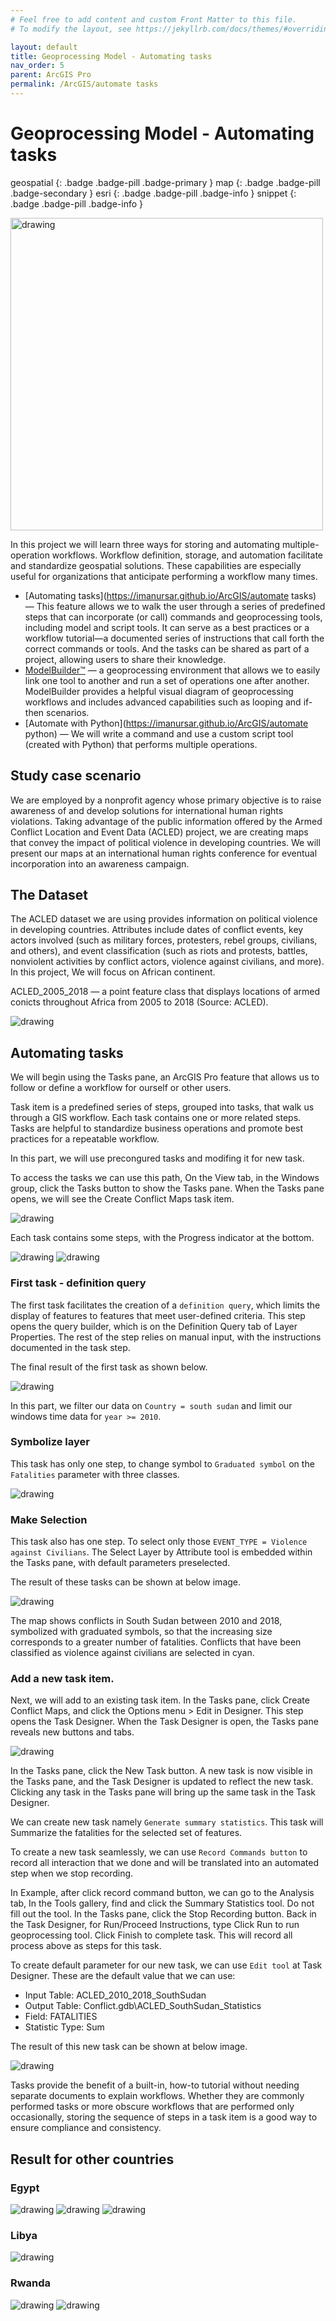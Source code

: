 ```yaml
---
# Feel free to add content and custom Front Matter to this file.
# To modify the layout, see https://jekyllrb.com/docs/themes/#overriding-theme-defaults

layout: default
title: Geoprocessing Model - Automating tasks
nav_order: 5
parent: ArcGIS Pro
permalink: /ArcGIS/automate tasks
---
```


# Geoprocessing Model - Automating tasks
geospatial
{: .badge .badge-pill .badge-primary }
map
{: .badge .badge-pill .badge-secondary }
esri
{: .badge .badge-pill .badge-info }
snippet
{: .badge .badge-pill .badge-info }

<img src="/assets/images/esri/esri_28.webp" alt="drawing" width="500"/>

In this project we will learn three ways for storing and automating multiple-operation workflows. Workflow definition, storage, and automation facilitate and standardize geospatial solutions. These capabilities are especially useful for organizations that anticipate performing a workflow many times.

- [Automating tasks](https://imanursar.github.io/ArcGIS/automate tasks) — This feature allows we to walk the user through a series of predefined steps that can incorporate (or call) commands and geoprocessing tools, including model and script tools. It can serve as a  best practices or a workflow tutorial—a documented series of instructions that call forth the correct commands or tools. And the tasks can be shared as part of a project, allowing users to share their knowledge.
- [ModelBuilder™](https://imanursar.github.io/ArcGIS/modelbuilder) — a geoprocessing environment that allows we to easily link one tool to another and run a set of operations one after another. ModelBuilder provides a helpful visual diagram of geoprocessing workflows and includes advanced capabilities such as looping and if-then scenarios.
- [Automate with Python](https://imanursar.github.io/ArcGIS/automate python) — We will write a command and use a custom script tool (created with Python) that performs multiple operations.

## Study case scenario
We are employed by a nonprofit agency whose primary objective is
to raise awareness of and develop solutions for international human rights violations. Taking advantage of the public information offered by the Armed Conflict Location and Event Data (ACLED) project, we are creating maps that convey the impact of political violence in developing countries. We will present our maps at an international human rights conference for eventual incorporation into an awareness campaign.


## The Dataset
The ACLED dataset we are using provides information on political violence in developing countries. Attributes include dates of conflict events, key actors involved (such as military forces, protesters, rebel groups, civilians, and others), and event classification (such as riots and protests, battles, nonviolent activities by conflict actors, violence against civilians, and more). In this project, We will focus on African continent. 

ACLED_2005_2018 — a point feature class that displays locations of armed conicts throughout Africa from 2005 to 2018 (Source: ACLED).

<img src="/assets/images/esri/esri_18.webp" alt="drawing"/>


## Automating tasks

We will begin using the Tasks pane, an ArcGIS Pro feature that allows us to follow or define a workflow for ourself or other users.

Task item is a predefined series of steps, grouped into tasks, that walk us through a GIS workflow. Each task contains one or more related steps. Tasks are helpful to standardize business operations and promote best practices for a repeatable workflow.

In this part, we will use precongured tasks and modifing it for new task.

To access the tasks we can use this path, On the View tab, in the Windows group, click the Tasks button to show the Tasks pane. When the Tasks pane opens, we will see the Create Conflict Maps task item.

<img src="/assets/images/esri/esri_18_1.webp" alt="drawing"/>

Each task contains some steps, with the Progress indicator at the bottom. 

<img src="/assets/images/esri/esri_19.webp" alt="drawing"/>

<img src="/assets/images/esri/esri_19_1.webp" alt="drawing"/>

### First task - definition query
The first task facilitates the creation of a `definition query`, which limits the display of features to features that meet user-defined criteria. This step opens the query builder, which is on the Definition Query tab of Layer Properties. The rest of the step relies on manual input, with the instructions documented in the task step.

The final result of the first task as shown below.

<img src="/assets/images/esri/esri_20.webp" alt="drawing"/>

In this part, we filter our data on `Country = south sudan` and limit our windows time data for `year >= 2010`.

### Symbolize layer
This task has only one step, to change symbol to `Graduated symbol` on the `Fatalities` parameter with three classes. 

<img src="/assets/images/esri/esri_21.webp" alt="drawing"/>

### Make Selection
This task also has one step. To select only those `EVENT_TYPE = Violence against Civilians`. The Select Layer by Attribute tool is embedded within the Tasks pane, with default parameters preselected.

The result of these tasks can be shown at below image.

<img src="/assets/images/esri/esri_22.webp" alt="drawing"/>

The map shows conflicts in South Sudan between 2010 and 2018, symbolized with graduated symbols, so that the increasing size corresponds to a greater number of fatalities. Conflicts that have been classified as violence against civilians are selected in cyan.

### Add a new task item.
Next, we will add to an existing task item. In the Tasks pane, click Create Conflict Maps, and click the Options menu > Edit in Designer. This step opens the Task Designer. When the Task Designer is open, the Tasks pane reveals new buttons and tabs.

<img src="/assets/images/esri/esri_23_1.webp" alt="drawing"/>

In the Tasks pane, click the New Task button. A new task is now visible in the Tasks pane, and the Task Designer is updated to reflect the new task. Clicking any task in the Tasks pane will bring up the same task in the Task Designer.

We can create new task namely `Generate summary statistics`. This task will Summarize the fatalities for the selected set of features.

To create a new task seamlessly, we can use `Record Commands button` to record all interaction that we done and will be translated into an automated step when we stop recording. 

In Example, after click record command button, we can go to the Analysis tab, In the Tools gallery, find and click the Summary Statistics tool. Do not fill out the tool. In the Tasks pane, click the Stop Recording button. Back in the Task Designer, for Run/Proceed Instructions, type Click Run to run geoprocessing tool. Click Finish to complete task. This will record all process above as steps for this task.

To create default parameter for our new task, we can use `Edit tool` at Task Designer. These are the default value that we can use:
- Input Table: ACLED_2010_2018_SouthSudan
- Output Table: Conflict.gdb\ACLED_SouthSudan_Statistics
- Field: FATALITIES
- Statistic Type: Sum

The result of this new task can be shown at below image.

<img src="/assets/images/esri/esri_23.webp" alt="drawing"/>

Tasks provide the benefit of a built-in, how-to tutorial without needing separate documents to explain workflows. Whether they are commonly performed tasks or more obscure workflows that are performed only occasionally, storing the sequence of steps in a task item is a good way to ensure compliance and consistency.


## Result for other countries

### **Egypt**
<img src="/assets/images/esri/esri_24.webp" alt="drawing"/>
<img src="/assets/images/esri/esri_25.webp" alt="drawing"/>
<img src="/assets/images/esri/esri_26.webp" alt="drawing"/>

### **Libya**
<img src="/assets/images/esri/esri_27.webp" alt="drawing"/>

### **Rwanda**
<img src="/assets/images/esri/esri_29.webp" alt="drawing"/>
<img src="/assets/images/esri/esri_28.webp" alt="drawing"/>
























